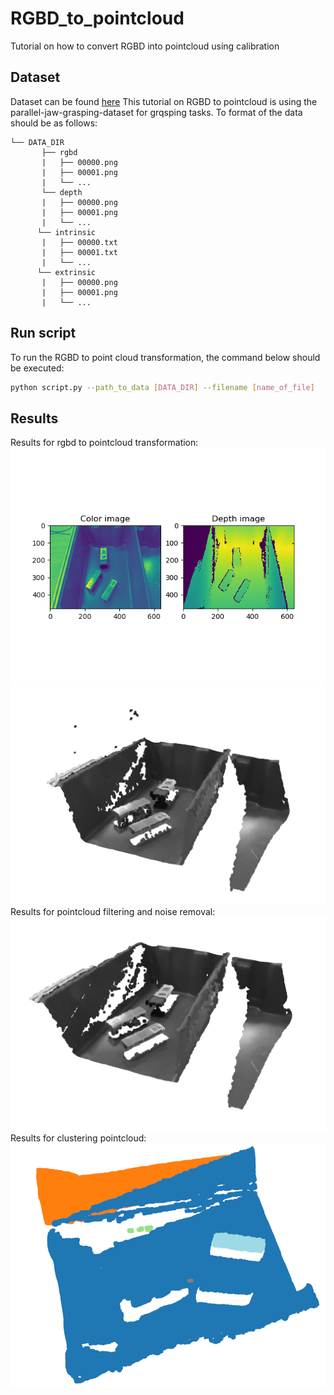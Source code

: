 # RGBD_to_pointcloud
Tutorial on how to convert RGBD into pointcloud using calibration

## Dataset
 Dataset can be found [here](https://3dvision.princeton.edu/projects/2017/arc/#datasets)
 This tutorial on RGBD to pointcloud is using the parallel-jaw-grasping-dataset for grqsping tasks.
 To format of the data should be as follows:
 ```plain
└── DATA_DIR
       ├── rgbd
       |   ├── 00000.png
       |   ├── 00001.png
       |   └── ...
       └── depth
       |   ├── 00000.png
       |   ├── 00001.png
       |   └── ...
       └── intrinsic
       |   ├── 00000.txt
       |   ├── 00001.txt
       |   └── ...
       └── extrinsic
       |   ├── 00000.png
       |   ├── 00001.png
       |   └── ...
```
## Run script

To run the RGBD to point cloud transformation, the command below should be executed:
```bash
python script.py --path_to_data [DATA_DIR] --filename [name_of_file]
```

## Results
Results for rgbd to pointcloud transformation:
![Project Image](results/rgbd.png)
![Project Image](results/pointcloud.png)
Results for pointcloud filtering and noise removal:
![Project Image](results/filtered_pointcloud.png)
Results for clustering pointcloud:
![Project Image](results/clusters.png)